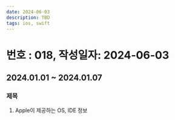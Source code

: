 ```yaml
---
date: 2024-06-03
description: TBD
tags: ios, swift
---
```

# 번호 : 018, 작성일자: 2024-06-03

## 2024.01.01 ~ 2024.01.07

### 제목

1. Apple이 제공하는 OS, IDE 정보



